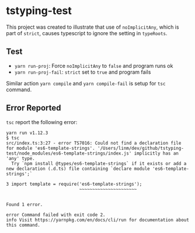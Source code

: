 # tstyping-test

This project was created to illustrate that use of `noImplicitAny`, which is part of `strict`, causes typescript to ignore the setting in `typeRoots`.

## Test

* `yarn run-proj`: Force `noImplicitAny` to `false` and program runs ok 
* `yarn run-proj-fail`: `strict` set to `true` and program fails

Similar action `yarn compile` and `yarn compile-fail` is setup for `tsc` command.

## Error Reported

`tsc` report the following error:

```
yarn run v1.12.3
$ tsc
src/index.ts:3:27 - error TS7016: Could not find a declaration file for module 'es6-template-strings'. '/Users/linm/dev/github/tstyping-test/node_modules/es6-template-strings/index.js' implicitly has an 'any' type.
  Try `npm install @types/es6-template-strings` if it exists or add a new declaration (.d.ts) file containing `declare module 'es6-template-strings';`

3 import template = require('es6-template-strings');
                            ~~~~~~~~~~~~~~~~~~~~~~


Found 1 error.

error Command failed with exit code 2.
info Visit https://yarnpkg.com/en/docs/cli/run for documentation about this command.
```
